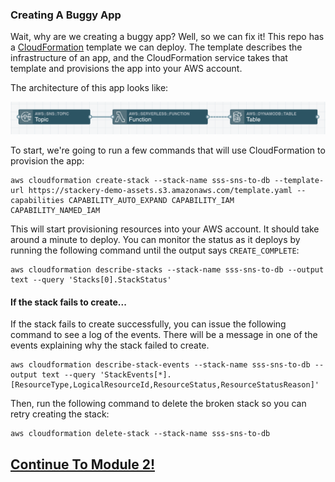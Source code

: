 ### Creating A Buggy App
Wait, why are we creating a buggy app? Well, so we can fix it! This repo has a [CloudFormation](https://aws.amazon.com/cloudformation/) template we can deploy. The template describes the infrastructure of an app, and the CloudFormation service takes that template and provisions the app into your AWS account.

The architecture of this app looks like:

![SNS Topic -> Lambda Function -> DynamoDB Table](architecture.png)

To start, we're going to run a few commands that will use CloudFormation to provision the app:

```
aws cloudformation create-stack --stack-name sss-sns-to-db --template-url https://stackery-demo-assets.s3.amazonaws.com/template.yaml --capabilities CAPABILITY_AUTO_EXPAND CAPABILITY_IAM CAPABILITY_NAMED_IAM
```

This will start provisioning resources into your AWS account. It should take around a minute to deploy. You can monitor the status as it deploys by running the following command until the output says `CREATE_COMPLETE`:

```
aws cloudformation describe-stacks --stack-name sss-sns-to-db --output text --query 'Stacks[0].StackStatus'
```

#### If the stack fails to create...
If the stack fails to create successfully, you can issue the following command to see a log of the events. There will be a message in one of the events explaining why the stack failed to create.

```
aws cloudformation describe-stack-events --stack-name sss-sns-to-db --output text --query 'StackEvents[*].[ResourceType,LogicalResourceId,ResourceStatus,ResourceStatusReason]'
```

Then, run the following command to delete the broken stack so you can retry creating the stack:

```
aws cloudformation delete-stack --stack-name sss-sns-to-db
```

## [Continue To Module 2!](./Module-2.md)